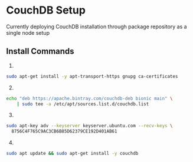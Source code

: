 # CouchDB Setup

Currently deploying CouchDB installation through package repository as a single node setup

## Install Commands

1. 
```bash
sudo apt-get install -y apt-transport-https gnupg ca-certificates
```
2. 
```bash
echo "deb https://apache.bintray.com/couchdb-deb bionic main" \
    | sudo tee -a /etc/apt/sources.list.d/couchdb.list
```
3. 
```bash
sudo apt-key adv --keyserver keyserver.ubuntu.com --recv-keys \
  8756C4F765C9AC3CB6B85D62379CE192D401AB61
```
4. 
``` bash
sudo apt update && sudo apt-get install -y couchdb
```

